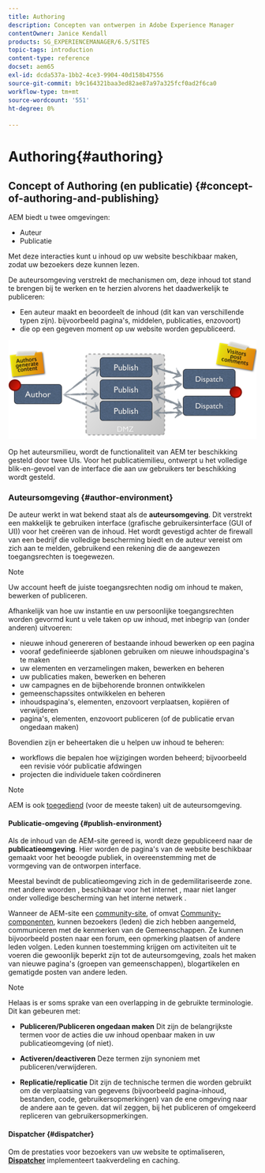 ```yaml
---
title: Authoring
description: Concepten van ontwerpen in Adobe Experience Manager
contentOwner: Janice Kendall
products: SG_EXPERIENCEMANAGER/6.5/SITES
topic-tags: introduction
content-type: reference
docset: aem65
exl-id: dcda537a-1bb2-4ce3-9904-40d158b47556
source-git-commit: b9c164321baa3ed82ae87a97a325fcf0ad2f6ca0
workflow-type: tm+mt
source-wordcount: '551'
ht-degree: 0%

---
```


# Authoring{#authoring}

## Concept of Authoring (en publicatie) {#concept-of-authoring-and-publishing}

AEM biedt u twee omgevingen:

* Auteur
* Publicatie

Met deze interacties kunt u inhoud op uw website beschikbaar maken, zodat uw bezoekers deze kunnen lezen.

De auteursomgeving verstrekt de mechanismen om, deze inhoud tot stand te brengen bij te werken en te herzien alvorens het daadwerkelijk te publiceren:

* Een auteur maakt en beoordeelt de inhoud (dit kan van verschillende typen zijn). bijvoorbeeld pagina&#39;s, middelen, publicaties, enzovoort)
* die op een gegeven moment op uw website worden gepubliceerd.

![Overzicht van omgevingen](assets/chlimage_1-132.png)

Op het auteursmilieu, wordt de functionaliteit van AEM ter beschikking gesteld door twee UIs. Voor het publicatiemilieu, ontwerpt u het volledige blik-en-gevoel van de interface die aan uw gebruikers ter beschikking wordt gesteld.

### Auteursomgeving {#author-environment}

De auteur werkt in wat bekend staat als de **auteursomgeving**. Dit verstrekt een makkelijk te gebruiken interface (grafische gebruikersinterface (GUI of UI)) voor het creëren van de inhoud. Het wordt gevestigd achter de firewall van een bedrijf die volledige bescherming biedt en de auteur vereist om zich aan te melden, gebruikend een rekening die de aangewezen toegangsrechten is toegewezen.

>[!NOTE]
>
>Uw account heeft de juiste toegangsrechten nodig om inhoud te maken, bewerken of publiceren.

Afhankelijk van hoe uw instantie en uw persoonlijke toegangsrechten worden gevormd kunt u vele taken op uw inhoud, met inbegrip van (onder anderen) uitvoeren:

* nieuwe inhoud genereren of bestaande inhoud bewerken op een pagina
* vooraf gedefinieerde sjablonen gebruiken om nieuwe inhoudspagina&#39;s te maken
* uw elementen en verzamelingen maken, bewerken en beheren
* uw publicaties maken, bewerken en beheren
* uw campagnes en de bijbehorende bronnen ontwikkelen
* gemeenschapssites ontwikkelen en beheren
* inhoudspagina&#39;s, elementen, enzovoort verplaatsen, kopiëren of verwijderen
* pagina&#39;s, elementen, enzovoort publiceren (of de publicatie ervan ongedaan maken)

Bovendien zijn er beheertaken die u helpen uw inhoud te beheren:

* workflows die bepalen hoe wijzigingen worden beheerd; bijvoorbeeld een revisie vóór publicatie afdwingen
* projecten die individuele taken coördineren

>[!NOTE]
>
>AEM is ook [toegediend](/help/sites-administering/home.md) (voor de meeste taken) uit de auteursomgeving.

#### Publicatie-omgeving {#publish-environment}

Als de inhoud van de AEM-site gereed is, wordt deze gepubliceerd naar de **publicatieomgeving**. Hier worden de pagina&#39;s van de website beschikbaar gemaakt voor het beoogde publiek, in overeenstemming met de vormgeving van de ontworpen interface.

Meestal bevindt de publicatieomgeving zich in de gedemilitariseerde zone. met andere woorden , beschikbaar voor het internet , maar niet langer onder volledige bescherming van het interne netwerk .

Wanneer de AEM-site een [community-site](/help/communities/overview.md), of omvat [Community-componenten](/help/communities/author-communities.md), kunnen bezoekers (leden) die zich hebben aangemeld, communiceren met de kenmerken van de Gemeenschappen. Ze kunnen bijvoorbeeld posten naar een forum, een opmerking plaatsen of andere leden volgen. Leden kunnen toestemming krijgen om activiteiten uit te voeren die gewoonlijk beperkt zijn tot de auteursomgeving, zoals het maken van nieuwe pagina&#39;s (groepen van gemeenschappen), blogartikelen en gematigde posten van andere leden.

>[!NOTE]
>
>Helaas is er soms sprake van een overlapping in de gebruikte terminologie. Dit kan gebeuren met:
>
>* **Publiceren/Publiceren ongedaan maken**
>  Dit zijn de belangrijkste termen voor de acties die uw inhoud openbaar maken in uw publicatieomgeving (of niet).
>
>* **Activeren/deactiveren**
>  Deze termen zijn synoniem met publiceren/verwijderen.
>
>* **Replicatie/replicatie**
>  Dit zijn de technische termen die worden gebruikt om de verplaatsing van gegevens (bijvoorbeeld pagina-inhoud, bestanden, code, gebruikersopmerkingen) van de ene omgeving naar de andere aan te geven. dat wil zeggen, bij het publiceren of omgekeerd repliceren van gebruikersopmerkingen.
>

#### Dispatcher {#dispatcher}

Om de prestaties voor bezoekers van uw website te optimaliseren, **[Dispatcher](https://experienceleague.adobe.com/docs/experience-manager-dispatcher/using/dispatcher.html?lang=en)** implementeert taakverdeling en caching.
